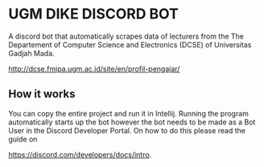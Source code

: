 # UGM DIKE DISCORD BOT
A discord bot that automatically scrapes data of lecturers from the The Departement of 
Computer Science and Electronics (DCSE) of Universitas Gadjah Mada. 

http://dcse.fmipa.ugm.ac.id/site/en/profil-pengajar/

## How it works

You can copy the entire project and run it in Intellij. Running the program automatically
starts up the bot however the bot needs to be made as a Bot User in the Discord Developer
Portal. On how to do this please read the guide on 

https://discord.com/developers/docs/intro.
